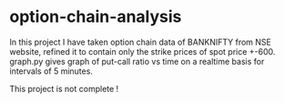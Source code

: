 # option-chain-analysis
In this project I have taken option chain data of BANKNIFTY from NSE website, refined it to contain only the strike prices of spot price +-600.
graph.py gives graph of put-call ratio vs time on a realtime basis for intervals of 5 minutes.

This project is not complete !

